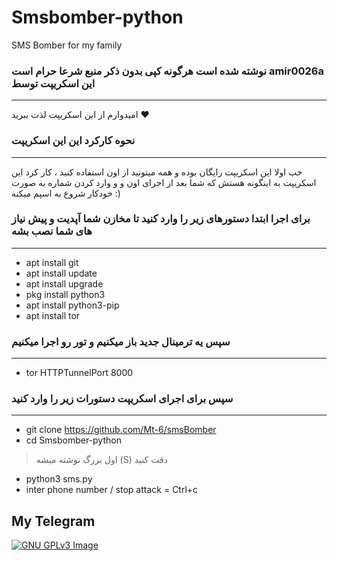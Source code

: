 # Smsbomber-python
SMS Bomber for my family

### نوشته شده است هرگونه  کپی بدون ذکر منبع شرعا حرام است amir0026a این اسکریپت توسط
___
امیدوارم از این اسکریپت لذت ببرید  ❤️

### نحوه کارکرد این این اسکریپت 
___

 خب اولا این اسکریپت رایگان بوده و همه میتونید از اون استفاده کنید ، کار کرد این اسکریپت به اینگونه هستش که
شما بعد از اجرای اون و و وارد کردن شماره به صورت خودکار شروع به اسپم میکنه :)

 
 
 
### برای اجرا ابتدا دستورهای زیر را وارد کنید تا مخازن شما آپدیت و پیش نیاز های شما نصب بشه
___

* apt install git
* apt install update
* apt install upgrade
* pkg install python3
* apt install python3-pip
* apt install tor 

### سپس یه ترمینال جدید باز میکنیم و تور رو اجرا میکنیم
___

* tor HTTPTunnelPort 8000

### سپس برای اجرای اسکریپت دستورات زیر را وارد کنید
___

* git clone https://github.com/Mt-6/smsBomber
* cd Smsbomber-python
> اول بزرگ نوشته میشه (S) دقت کنید
* python3 sms.py
* inter phone number / stop attack = Ctrl+c

## My Telegram
[![GNU GPLv3 Image](https://telegram.org/img/t_logo.png)](http://t.me/amir0026a)
